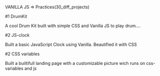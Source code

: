 VANILLA JS => Practices(30_diff_projects)

#1 DrumKit

A cool Drum Kit built with simple CSS and Vanilla JS to play drum....

#2 JS-clock

Built a basic JavaScript Clock using Vanilla.
Beautified it with CSS

#2 CSS variables 

Built a builtifull landing page with a customizable picture wich runs on css-variables and js


